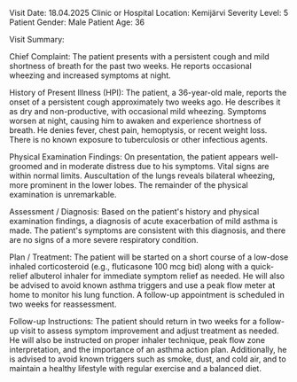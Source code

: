 Visit Date: 18.04.2025
Clinic or Hospital Location: Kemijärvi
Severity Level: 5
Patient Gender: Male
Patient Age: 36

Visit Summary:

Chief Complaint: The patient presents with a persistent cough and mild shortness of breath for the past two weeks. He reports occasional wheezing and increased symptoms at night.

History of Present Illness (HPI): The patient, a 36-year-old male, reports the onset of a persistent cough approximately two weeks ago. He describes it as dry and non-productive, with occasional mild wheezing. Symptoms worsen at night, causing him to awaken and experience shortness of breath. He denies fever, chest pain, hemoptysis, or recent weight loss. There is no known exposure to tuberculosis or other infectious agents.

Physical Examination Findings: On presentation, the patient appears well-groomed and in moderate distress due to his symptoms. Vital signs are within normal limits. Auscultation of the lungs reveals bilateral wheezing, more prominent in the lower lobes. The remainder of the physical examination is unremarkable.

Assessment / Diagnosis: Based on the patient's history and physical examination findings, a diagnosis of acute exacerbation of mild asthma is made. The patient's symptoms are consistent with this diagnosis, and there are no signs of a more severe respiratory condition.

Plan / Treatment: The patient will be started on a short course of a low-dose inhaled corticosteroid (e.g., fluticasone 100 mcg bid) along with a quick-relief albuterol inhaler for immediate symptom relief as needed. He will also be advised to avoid known asthma triggers and use a peak flow meter at home to monitor his lung function. A follow-up appointment is scheduled in two weeks for reassessment.

Follow-up Instructions: The patient should return in two weeks for a follow-up visit to assess symptom improvement and adjust treatment as needed. He will also be instructed on proper inhaler technique, peak flow zone interpretation, and the importance of an asthma action plan. Additionally, he is advised to avoid known triggers such as smoke, dust, and cold air, and to maintain a healthy lifestyle with regular exercise and a balanced diet.